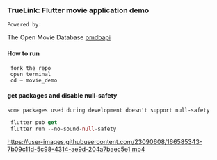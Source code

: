 ### TrueLink: Flutter movie application demo
 
    Powered by: 
  The Open Movie Database [omdbapi](http://www.omdbapi.com/)

  

#### How to run
     fork the repo 
     open terminal 
     cd ~ movie_demo
     
       
 #### get packages and disable null-safety
    some packages used during development doesn't support null-safety
```dart
 flutter pub get
 flutter run --no-sound-null-safety
```










https://user-images.githubusercontent.com/23090608/166585343-7b09c11d-5c98-4314-ae9d-204a7baec5e1.mp4






